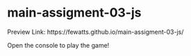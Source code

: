 # main-assigment-03-js
<p>Preview Link: https://fewatts.github.io/main-assigment-03-js/<p/>
<p>Open the console to play the game!<p/>
